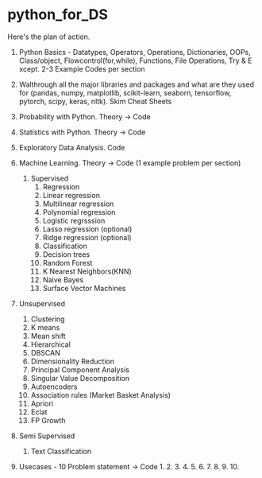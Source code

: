 # python_for_DS
Here's the plan of action.
1. Python Basics - Datatypes, Operators, Operations, Dictionaries, OOPs, Class/object, Flowcontrol(for,while), Functions, File Operations, Try & E xcept. 2-3 Example Codes per section
2. Walthrough all the major libraries and packages and what are they used for (pandas, numpy, matplotlib, scikit-learn, seaborn, tensorflow, pytorch, scipy, keras, nltk). Skim Cheat Sheets 
3. Probability with Python. Theory -> Code
4. Statistics with Python.  Theory -> Code
5. Exploratory Data Analysis. Code
6. Machine Learning. Theory -> Code (1 example problem per section)
   1. Supervised 
      1. Regression
        1. Linear regression
        2. Multilinear regression
        3. Polynomial regression
        4. Logistic regrsssion
        5. Lasso regression (optional)
        6. Ridge regression (optional)
      2. Classification 
        1. Decision trees
        2. Random Forest
        3. K Nearest Neighbors(KNN)
        4. Naive Bayes
        5. Surface Vector Machines
  2. Unsupervised
      1. Clustering 
        1. K means
        2. Mean shift
        3. Hierarchical
        4. DBSCAN
      2. Dimensionality Reduction 
        1. Principal Component Analysis
        2. Singular Value Decomposition
        3. Autoencoders
      3. Association rules (Market Basket Analysis)
        1. Apriori
        2. Eclat
        3. FP Growth   
 3. Semi Supervised
    1. Text Classification
    
6. Usecases - 10 Problem statement -> Code 
   1. 
   2. 
   3. 
   4. 
   5. 
   6. 
   7. 
   8. 
   9. 
   10. 
